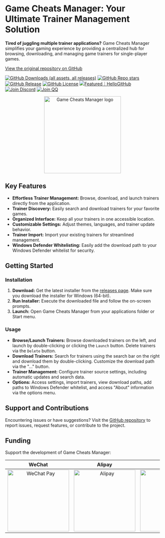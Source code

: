 # Game Cheats Manager: Your Ultimate Trainer Management Solution

**Tired of juggling multiple trainer applications?** Game Cheats Manager simplifies your gaming experience by providing a centralized hub for browsing, downloading, and managing game trainers for single-player games.

[View the original repository on GitHub](https://github.com/dyang886/Game-Cheats-Manager)

[![GitHub Downloads (all assets, all releases)](https://img.shields.io/github/downloads/dyang886/Game-Cheats-Manager/total)](https://github.com/dyang886/Game-Cheats-Manager/releases)
[![GitHub Repo stars](https://img.shields.io/github/stars/dyang886/Game-Cheats-Manager?style=flat&color=ffc000)](https://github.com/dyang886/Game-Cheats-Manager)
[![GitHub Release](https://img.shields.io/github/v/release/dyang886/Game-Cheats-Manager?link=https%3A%2F%2Fgithub.com%2Fdyang886%2FGame-Cheats-Manager%2Freleases%2Flatest)](https://github.com/dyang886/Game-Cheats-Manager/releases/latest)
[![GitHub License](https://img.shields.io/github/license/dyang886/Game-Cheats-Manager)](https://github.com/dyang886/Game-Cheats-Manager/blob/main/LICENSE)
<a href="https://hellogithub.com/repository/3ca6e8e23401477282ba72d2d8932311" target="_blank"><img src="https://abroad.hellogithub.com/v1/widgets/recommend.svg?rid=3ca6e8e23401477282ba72d2d8932311&claim_uid=UrZOap0AkvuRw7D&theme=small" alt="Featured｜HelloGitHub" /></a>
<a href="https://discord.gg/d627qVyHEF" target="_blank"><img alt="Join Discord" src="https://img.shields.io/badge/Join_Discord-f0f0f0?logo=discord"></a>
<a href="https://pd.qq.com/s/h06qbdey6" target="_blank"><img alt="Join QQ" src="https://img.shields.io/badge/Join_QQ-f0f0f0?logo=qq"></a>

<div align="center">
    <img src="src/assets/logo.png" alt="Game Cheats Manager logo" width="250" />
</div>

## Key Features

*   **Effortless Trainer Management:** Browse, download, and launch trainers directly from the application.
*   **Trainer Discovery:** Easily search and download trainers for your favorite games.
*   **Organized Interface:** Keep all your trainers in one accessible location.
*   **Customizable Settings:** Adjust themes, languages, and trainer update behavior.
*   **Trainer Import:** Import your existing trainers for streamlined management.
*   **Windows Defender Whitelisting:**  Easily add the download path to your Windows Defender whitelist for security.

## Getting Started

### Installation

1.  **Download:** Get the latest installer from the [releases page](https://github.com/dyang886/Game-Cheats-Manager/releases).  Make sure you download the installer for Windows (64-bit).
2.  **Run Installer:** Execute the downloaded file and follow the on-screen prompts.
3.  **Launch:** Open Game Cheats Manager from your applications folder or Start menu.

### Usage

*   **Browse/Launch Trainers:** Browse downloaded trainers on the left, and launch by double-clicking or clicking the `Launch` button. Delete trainers via the `Delete` button.
*   **Download Trainers:** Search for trainers using the search bar on the right and download them by double-clicking. Customize the download path via the "..." button.
*   **Trainer Management:** Configure trainer source settings, including automatic updates and search data.
*   **Options:** Access settings, import trainers, view download paths, add paths to Windows Defender whitelist, and access "About" information via the options menu.

## Support and Contributions

Encountering issues or have suggestions?  Visit the [GitHub repository](https://github.com/dyang886/Game-Cheats-Manager) to report issues, request features, or contribute to the project.

## Funding

Support the development of Game Cheats Manager:

| WeChat | Alipay | QQ |
| :----------------------------------------------------------: | :------------------------------------------------------: | :--------------------------------------------------: |
| <img src="src/assets/wechat.png" alt="WeChat Pay" width="200" /> | <img src="src/assets/alipay.png" alt="Alipay" width="200" /> | <img src="src/assets/qq.png" alt="QQ Pay" width="200" /> |
